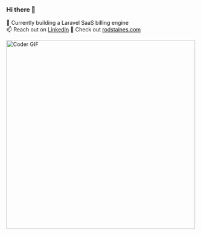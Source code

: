 ### Hi there 👋

🔭 Currently building a Laravel SaaS billing engine <br>
📫 Reach out on [LinkedIn](https://linkedin.com/in/rodstaines)
👀 Check out [rodstaines.com](https://rodstaines.com)

<img src="https://media.giphy.com/media/SWoSkN6DxTszqIKEqv/giphy.gif" alt="Coder GIF" width="500">
